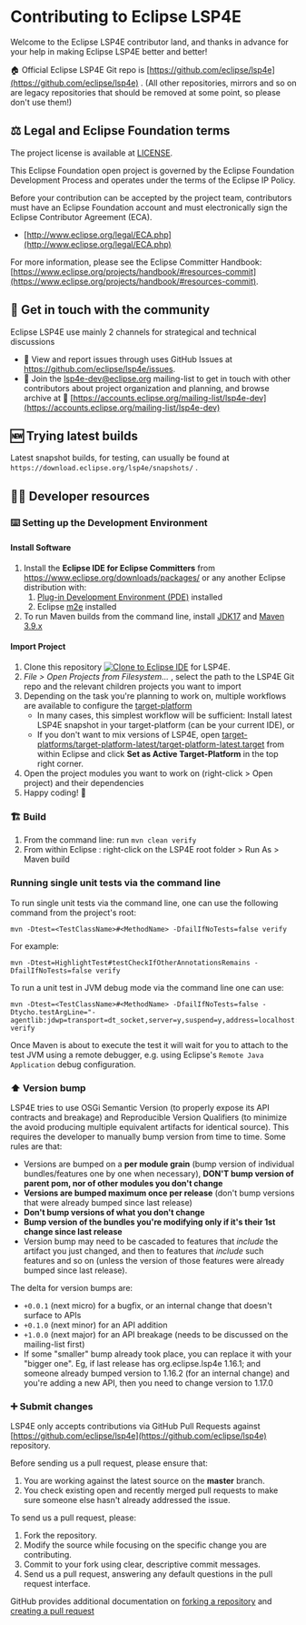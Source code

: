 # Contributing to Eclipse LSP4E

Welcome to the Eclipse LSP4E contributor land, and thanks in advance for your help in making Eclipse LSP4E better and better!

🏠 Official Eclipse LSP4E Git repo is [https://github.com/eclipse/lsp4e](https://github.com/eclipse/lsp4e) . (All other repositories, mirrors and so on are legacy repositories that should be removed at some point, so please don't use them!)

## ⚖️ Legal and Eclipse Foundation terms

The project license is available at [LICENSE](LICENSE).

This Eclipse Foundation open project is governed by the Eclipse Foundation
Development Process and operates under the terms of the Eclipse IP Policy.

Before your contribution can be accepted by the project team,
contributors must have an Eclipse Foundation account and
must electronically sign the Eclipse Contributor Agreement (ECA).

* [http://www.eclipse.org/legal/ECA.php](http://www.eclipse.org/legal/ECA.php)

For more information, please see the Eclipse Committer Handbook:
[https://www.eclipse.org/projects/handbook/#resources-commit](https://www.eclipse.org/projects/handbook/#resources-commit).


## 💬 Get in touch with the community

Eclipse LSP4E use mainly 2 channels for strategical and technical discussions

* 🐞 View and report issues through uses GitHub Issues at https://github.com/eclipse/lsp4e/issues.
* 📧 Join the lsp4e-dev@eclipse.org mailing-list to get in touch with other contributors about project organization and planning, and browse archive at 📜 [https://accounts.eclipse.org/mailing-list/lsp4e-dev](https://accounts.eclipse.org/mailing-list/lsp4e-dev)


## 🆕 Trying latest builds

Latest snapshot builds, for testing, can usually be found at `https://download.eclipse.org/lsp4e/snapshots/` .


## 🧑‍💻 Developer resources

### ⌨️ Setting up the Development Environment

#### Install Software

1. Install the **Eclipse IDE for Eclipse Committers** from https://www.eclipse.org/downloads/packages/ or
  any another Eclipse distribution with:
    1. [Plug-in Development Environment (PDE)](https://www.eclipse.org/pde/) installed
    1. Eclipse [m2e](https://www.eclipse.org/m2e/) installed
1. To run Maven builds from the command line, install [JDK17](https://adoptium.net/temurin/releases/?version=17) and [Maven 3.9.x](https://maven.apache.org/download.cgi)

#### Import Project

1. Clone this repository <a href="https://mickaelistria.github.io/redirctToEclipseIDECloneCommand/redirect.html"><img src="https://mickaelistria.github.io/redirctToEclipseIDECloneCommand/cloneToEclipseBadge.png" alt="Clone to Eclipse IDE"/></a> for LSP4E.
1. _File > Open Projects from Filesystem..._ , select the path to the LSP4E Git repo and the relevant children projects you want to import
1. Depending on the task you're planning to work on, multiple workflows are available to configure the [target-platform](https://help.eclipse.org/latest/topic/org.eclipse.pde.doc.user/concepts/target.htm?cp=4_1_5)
    * In many cases, this simplest workflow will be sufficient: Install latest LSP4E snapshot in your target-platform (can be your current IDE), or
    * If you don't want to mix versions of LSP4E, open [target-platforms/target-platform-latest/target-platform-latest.target](target-platforms/target-platform-latest/target-platform-latest.target) from within Eclipse and click **Set as Active Target-Platform** in the top right corner.
1. Open the project modules you want to work on (right-click > Open project) and their dependencies
1. Happy coding! 🤗

### 🏗️ Build

1. From the command line: run `mvn clean verify`
1. From within Eclipse : right-click on the LSP4E root folder > Run As > Maven build

### Running single unit tests via the command line

To run single unit tests via the command line, one can use the following command from the project's root:
```
mvn -Dtest=<TestClassName>#<MethodName> -DfailIfNoTests=false verify
```

For example:
```
mvn -Dtest=HighlightTest#testCheckIfOtherAnnotationsRemains -DfailIfNoTests=false verify
```

To run a unit test in JVM debug mode via the command line one can use:
```
mvn -Dtest=<TestClassName>#<MethodName> -DfailIfNoTests=false -Dtycho.testArgLine="-agentlib:jdwp=transport=dt_socket,server=y,suspend=y,address=localhost:8000" verify
```
Once Maven is about to execute the test it will wait for you to attach to the test JVM using a remote debugger, e.g. using Eclipse's `Remote Java Application` debug configuration.


### ⬆️ Version bump

LSP4E tries to use OSGi Semantic Version (to properly expose its API contracts and breakage) and Reproducible Version Qualifiers (to minimize the avoid producing multiple equivalent artifacts for identical source).
This requires the developer to manually bump version from time to time. Some rules are that:

* Versions are bumped on a __per module grain__ (bump version of individual bundles/features one by one when necessary), __DON'T bump version of parent pom, nor of other modules you don't change__
* __Versions are bumped maximum once per release__ (don't bump versions that were already bumped since last release)
* __Don't bump versions of what you don't change__
* __Bump version of the bundles you're modifying only if it's their 1st change since last release__
* Version bump may need to be cascaded to features that *include* the artifact you just changed, and then to features that *include* such features and so on (unless the version of those features were already bumped since last release).

The delta for version bumps are:

* `+0.0.1` (next micro) for a bugfix, or an internal change that doesn't surface to APIs
* `+0.1.0` (next minor) for an API addition
* `+1.0.0` (next major) for an API breakage (needs to be discussed on the mailing-list first)
* If some "smaller" bump already took place, you can replace it with your "bigger one". Eg, if last release has org.eclipse.lsp4e 1.16.1; and someone already bumped version to 1.16.2 (for an internal change) and you're adding a new API, then you need to change version to 1.17.0

### ➕ Submit changes

LSP4E only accepts contributions via GitHub Pull Requests against [https://github.com/eclipse/lsp4e](https://github.com/eclipse/lsp4e) repository.

Before sending us a pull request, please ensure that:

1. You are working against the latest source on the **master** branch.
1. You check existing open and recently merged pull requests to make sure someone else hasn't already addressed the issue.

To send us a pull request, please:

1. Fork the repository.
1. Modify the source while focusing on the specific change you are contributing.
1. Commit to your fork using clear, descriptive commit messages.
1. Send us a pull request, answering any default questions in the pull request interface.

GitHub provides additional documentation on [forking a repository](https://help.github.com/articles/fork-a-repo/) and [creating a pull request](https://help.github.com/articles/creating-a-pull-request/)
